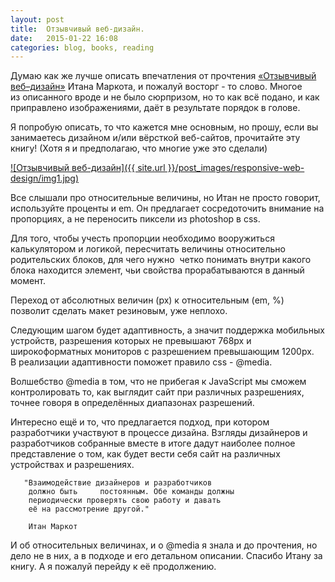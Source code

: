 ```yaml
---
layout: post
title:  Отзывчивый веб-дизайн.
date:   2015-01-22 16:08
categories: blog, books, reading
---
```

Думаю как же лучше описать впечатления от прочтения [«Отзывчивый веб&ndash;дизайн»] Итана Маркота, и пожалуй восторг - то&nbsp;слово. Многое из&nbsp;описанного вроде и&nbsp;не&nbsp;было сюрпризом, но&nbsp;то&nbsp;как всё подано, и&nbsp;как приправлено изображениями, даёт в&nbsp;результате порядок в голове.

Я попробую описать, то&nbsp;что&nbsp;кажется мне основным, но прошу, если вы занимаетесь дизайном и/или вёрсткой веб-сайтов, прочитайте эту книгу! (Хотя я и предполагаю, что многие уже это сделали)

[![Отзывчивый веб-дизайн]({{ site.url }}/post_images/responsive-web-design/img1.jpg)](http://www.mann-ivanov-ferber.ru/books/book-apart/otzivchivij-web-design/)

Все слышали про относительные величины, но Итан не&nbsp;просто говорит, используйте проценты и em. Он предлагает сосредоточить внимание на пропорциях, а не переносить пиксели из photoshop в css.

Для того, чтобы учесть пропорции необходимо вооружиться калькулятором и&nbsp;логикой, пересчитать величины относительно родительских блоков, для&nbsp;чего нужно  четко понимать внутри какого блока находится элемент, чьи&nbsp;свойства прорабатываются в данный момент.

Переход от&nbsp;абсолютных величин (px) к&nbsp;относительным (em,&nbsp;%) позволит сделать макет резиновым, уже неплохо. 

Следующим шагом будет адаптивность, а&nbsp;значит поддержка мобильных устройств, разрешения которых не&nbsp;превышают 768px&nbsp;и широкоформатных мониторов с&nbsp;разрешением превышающим 1200px. В&nbsp;реализации адаптивности поможет правило&nbsp;css - @media.

Волшебство @media в&nbsp;том, что не&nbsp;прибегая к&nbsp;JavaScript мы сможем контролировать то, как выглядит сайт при различных разрешениях, точнее говоря в&nbsp;определённых диапазонах разрешений. 

Интересно ещё и&nbsp;то, что предлагается подход, при&nbsp;котором разработчики участвуют в&nbsp;процессе дизайна. Взгляды дизайнеров и разработчиков собранные вместе в&nbsp;итоге дадут наиболее полное представление о&nbsp;том, как будет вести себя сайт на&nbsp;различных устройствах и разрешениях. 

	   "Взаимодействие дизайнеров и разработчиков 
		должно быть 	постоянным. Обе команды должны 
		периодически проверять свою работу и давать 
		её на рассмотрение другой."

		Итан Маркот

И об&nbsp;относительных величинах, и о&nbsp;@media я знала и до прочтения, но дело не в них, а в подходе и его детальном описании. Спасибо Итану за книгу. А я пожалуй перейду к её продолжению.

[«Отзывчивый веб&ndash;дизайн»]:(http://www.mann-ivanov-ferber.ru/books/book-apart/otzivchivij-web-design/)